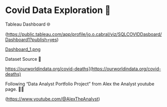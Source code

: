 # Covid Data Exploration 🦠

Tableau Dashboard 🌐

(https://public.tableau.com/app/profile/jo.o.cabral/viz/SQLCOVIDDasboard/Dashboard1?publish=yes)

[Dashboard_1.png](Covid%20Data%20Exploration%20%F0%9F%A6%A0%20e4336d4d6b974ca7b4c7eaa07638aaf1/Dashboard_1.png)

Dataset Source 🧭

https://ourworldindata.org/covid-deaths](https://ourworldindata.org/covid-deaths)

Following “Data Analyst Portfolio Project” from Alex the Analyst youtube page. 👨‍🎓

(https://www.youtube.com/@AlexTheAnalyst)
